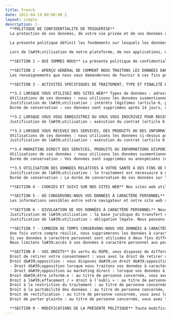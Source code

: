 ```yaml
---
title: French
date: 2021-04-19 00:00:00 Z
layout: simple
description: |-
  **POLITIQUE DE CONFIDENTIALITE DE TRIGGERISE**
  La protection de vos données, de votre vie privée et de vos données à caractère personnel (telles que définies au paragraphe 1 de l&#39;article 4 du Règlement Général sur la Protection des Données (UE) 2016/679 (« RGPD »)) est très importante pour Triggerise Stitching et ses filiales : Triggerise Kenya Private Limited, l’antenne STriggerise Stichting Ethiopia, Triggerise India, Triggerise BV, Triggerise South Africa Pty Limited et Triggerise LABS Unipessoal Lda (ci-après « nous », « notre » ou « nos »). Il nous est primordial que nos clients (les « utilisateurs ») se sentent en sécurité lorsqu&#39;ils utilisent les services, produits et informations que nous fournissons par le biais de nos diverses plateformes.

  La présente politique définit les fondements sur lesquels les données à caractère personnel que nous collectons auprès de vous, ou que vous nous fournissez, seront traitées. Veuillez lire cette politique de confidentialité attentivement afin de comprendre les types de données que nous collectons auprès de vous, la manière dont nous les utilisons, les circonstances dans lesquelles nous les partagerons avec des tiers, ainsi que vos droits par rapport aux données à caractère personnel que vous nous fournissez.

  Lors de l&#39;utilisation de notre plateforme, de nos applications, de nos sites (les « Services »), il vous sera demandé d’accepter les pratiques décrites dans la présente politique et, le cas échéant, d’y donner votre consentement.

  **SECTION 1 – QUI SOMMES NOUS** La présente politique de confidentialité s&#39;applique au traitement des données par : Triggerise Stichting et ses filiales au Kenya, en Éthiopie, au Portugal, en Afrique du Sud et aux Pays-Bas. Les questions, commentaires et demandes concernant cette politique de confidentialité sont les bienvenus et doivent être adressés à :privacy@triggerise.org. Notre délégué à la protection des données est Admillo Ribeiro.

  **SECTION 2 - APERÇU GÉNÉRAL DE COMMENT NOUS TRAITONS LES DONNÉES DANS LE CADRE DES SERVICES, PRODUITS ET INFORMATIONS FOURNIS** Les renseignements que vous nous fournissez. Il vous sera demandé de nous fournir des renseignements lorsque : - Vous remplirez des formulaires sur nos sites web, nos applications, nos actifs numériques (tels que Facebook Messenger, Twitter, Whatsapp, Instagram ou correspondrez avec nous par SMS, téléphone, e-mail ou autre ; - Vous vous inscrirez ou vous vous ferez inscrire pour utiliser nos services, produits ou offres, vous vous abonnerez à notre bulletin d&#39;information, à nos courriers électroniques promotionnels ou à d&#39;autres supports marketing ; - Vous utiliserez les services ou produits que vous recevrez par l&#39;intermédiaire de nos plateformes ; - Vous évaluerez les services ou produits que vous recevrez sur nos plateformes - Vous signalerez un problème concernant les services ou les produits que vous aurez reçus ; ou - Vous répondrez à toute enquête ou étude que nous utiliserons à des fins de recherche pour évaluer nos services ou améliorer la qualité des services que nous vous fournissons.
  Les renseignements que nous vous demanderons de fournir à ces fins peuvent inclure votre sexe, votre date de naissance, votre numéro de téléphone, les produits ou services que vous aurez reçus, les adresses d’envoi d’un produit, d’un service ou d’informations, les récompenses échangées ou d&#39;autres informations nécessaires pour vérifier votre identité, par exemple une image de votre visage.

  **SECTION 3 - ACTIVITÉS SPÉCIFIQUES DE TRAITEMENT, TYPE ET FINALITÉ DE LEUR UTILISATION**

  **3.1 LORSQUE VOUS UTILISEZ NOS SITES WEB** Types de données : adresse IP de l&#39;appareil demandeur, date et heure de l&#39;accès, nom et URL du fichier demandé, site web à partir duquel l&#39;accès est obtenu (« URL de référence »), navigateur utilisé et, le cas échéant, système d&#39;exploitation de votre appareil et identité de votre fournisseur d&#39;accès.
  Utilisations de ces données : nous utilisons les données susmentionnées pour vous permettre d&#39;accéder à notre site web, pour nous assurer que le site web peut établir une connexion Internet sans problème et qu&#39;il est facile à utiliser et pour analyser la sécurité et la stabilité du système, ainsi qu&#39;à des fins administratives supplémentaires.
  Justification de l&#39;utilisation : intérêts légitimes (article 6, paragraphe 1, point (f) du RGPD). Notre intérêt légitime se fonde sur les objectifs de collecte de données énumérés ci-dessus. Nous n&#39;utilisons pas les données collectées dans le but de vous identifier. Vous n&#39;êtes pas obligée de fournir les données à caractère personnel susmentionnées. Toutefois, vous ne serez pas en mesure d&#39;accéder aux sites web si ces données à caractère personnel ne sont pas fournies.
  Durée de conservation : vos données sont supprimées après 14 jours, à moins qu&#39;un événement relatif à la sécurité ne se produise (par exemple, une attaque DDoS, ou attaque par déni de service). En cas d&#39;événement compromettant la sécurité, les fichiers journaux du serveur sont conservés jusqu&#39;à ce que l&#39;événement en question ait été éliminé et entièrement clarifié.

  **3.2 LORSQUE VOUS VOUS ENREGISTREZ OU VOUS VOUS INSCRIVEZ POUR RECEVOIR DES SERVICES OU DES PRODUITS SUR LES PLATEFORMESQUE NOUS GÉRONS** Types de données : le sexe, la date de naissance, l&#39;image de votre visage. Utilisations de ces données : nous utilisons les données susmentionnées pour vous fournir un compte utilisateur et l’accès aux services, produits et informations que nous fournissons par le biais de nos plateformes. Il n&#39;est pas possible d&#39;accéder à nos services si les données (non facultatives) ne sont pas fournies.
  Justification de l&#39;utilisation : exécution du contrat (article 6 (1) (b) du RPDG / consentement (article 9 (2) (a) du RPDG). Durée de conservation : vos données sont supprimées ou anonymisées (et ne peuvent être associées à une personne physique particulière) lorsque vous demandez la suppression de votre compte. Si votre compte est inactif pendant plus de 12 mois, nous vous contacterons pour vérifier si vous souhaitez continuer à utiliser nos services. Si vous continuez à ne pas utiliser votre compte utilisateur pendant les 12 mois suivants, nous supprimerons votre compte et nous anonymiserons vos données (de sorte qu&#39;elles ne pourront pas être associées à une personne physique spécifique).

  **3.3 LORSQUE VOUS RECEVEZ DES SERVICES, DES PRODUITS OU DES INFORMATIONS SUR LES PLATEFORMES QUE NOUS GÉRONS** Types de données : le sexe, la date de naissance, l&#39;image de votre visage, le type de service, de produit ou d&#39;information que vous aurez reçu, l&#39;agent qui vous aura fourni le service ou le produit, la date à laquelle vous aurez reçu le service, le produit ou l&#39;information, votre évaluation de la qualité des services, produits et informations que vous aurez reçus en échange de primes telles que des points de fidélité (« Tiko Miles ») et si oui, où vous avez échangé les primes/points de fidélité et combien de primes/points de fidélité vous avez dépensé.
  Utilisations de ces données : nous utilisons les données ci-dessus pour vous permettre d&#39;accéder aux services, produits et informations que nous fournissons par le biais de nos plateformes. Nous utilisons également ces données pour améliorer la quantité et la qualité des services, produits et informations que vous recevez, pour vérifier et valider les services, produits et informations que vous avez reçus, pour rembourser les vendeurs et prestataires de services en contrepartie des services,produits et informations que vous avez reçus, pour vérifier votre éligibilité à accéder et à utiliser les services, produits et informations de nos plateformes, pour mettre en œuvre des interventions de recherche telles que des essais contrôlés randomisés, pour évaluer l&#39;efficacité des interventions de recherche, pour rendre compte aux bailleurs de fonds des services, produits ou informations fournis sur nos plateformes ; pour mener des recherches sur les utilisateurs et assurer un suivi avec vous sur la manière dont nous pouvons améliorer la qualité des services, produits et informations que vous avez reçus sur nos plateformes. Il est impossible d&#39;accéderà nos services, produits ou informations (non facultatifs) si ces renseignements ne sont pas fournis.
  Justification de l&#39;utilisation : exécution du contrat (article 6 (1) (b) du RPDG / consentement (article 9 (2) (a) RPDG). Durée de conservation : vos données sont supprimées ou anonymisées (et ne peuvent être associées à une personne physique spécifique) lorsque vous demandez la suppression de votre compte.

  **3.4 MARKETING DIRECT DES SERVICES, PRODUITS OU INFORMATIONS DISPONIBLES SUR LES PLATEFORMES QUE NOUS GÉRONS.** Types de données : le sexe, la date de naissance, l&#39;image de votre visage, le type de service, de produit ou d&#39;information que vous avez reçu, la date à laquelle vous avez reçu le service, le produit ou l&#39;information, votre évaluation de la qualité des services, produits et informations que vous avez reçus, en échange de points de fidélité (« Tiko Miles ») auquel cas, où vous avez échangé les points de fidélité et combien de points de fidélité vous avez dépensé.
  Utilisations de ces données : nous utilisons les données susmentionnées pour promouvoir des services, des produits ou vous fournir des informations qui, selon nous, sont susceptibles de vous intéresser. Vous pouvez modifier vos paramètres-marketing  à tout moment (1) en envoyant le mot « STOP » à l&#39;un des numéros courts que vous avez utilisés pour vous inscrire à nos services, (2) en contactant et informant une mobilisatrice qui vous a aidée à vous inscrire sur notre plateforme, (3) en  nous appelant directement aux numéros partagés avec vous, (4) en tapant « Stop par message Whatsapp ou Facebook ou (5) en nous envoyant un e-mail. Justification de l&#39;utilisation : consentement (article 6, paragraphe 1, point (a) du RPDG).
  Durée de conservation : Vos données sont supprimées ou anonymisées (et ne peuvent être associées à une personne physique spécifique) lorsque vous demandez la suppression de votre compte.

  **3.5 UTILISATION DES DONNÉES RELATIVES À VOTRE SANTÉ À DES FINS DE RECHERCHE ET DE STATISTIQUES** Types de données : les enregistrements des produits ou services de santé que vous avez reçus de notre part, d&#39;autres données sanitaires que vous nous avez fournies directement ou indirectement pendant votre utilisation de nos produits ou services. Utilisations de ces données : nous traitons ces données pour mener des recherches sur l&#39;utilisation et la mise en œuvre des services et produits de santé sexuelle et reproductive et pour préparer des statistiques globales sur l&#39;utilisation géographique des produits, services ou informations de santé qui peuvent être mises en correspondance avec les informations démographiques que nous détenons sur vous. Lorsque ces données sont mises à la disposition du public, elles sont présentées sous forme de statistiques résumées et anonymes.
  Justification de l&#39;utilisation : le traitement est nécessaire à des fins de recherche scientifique ou de statistiques et nous publions des statistiques anonymes et résumées à partir desquelles l&#39;identification d&#39;une personne physique spécifique est impossible (art. 9 (2) (j) DSGVO ; art. 27 (1) BDSG). Notre intérêt légitime par rapport au traitement des données à ces fins est de rendre compte à nos bailleurs de fonds et donateurs et aux rapports statutaires aux ministères de la santé et de soutenir les progrès effectués sur le plan de l&#39;accès universel aux soins de santé, ce qui est également dans l&#39;intérêt public. Vous pouvez, pour des raisons découlant de votre situation particulière, vous opposer à tout moment à un tel traitement en envoyant un courrier électronique à privacy@triggerise.org.
  Durée de conservation : La durée de conservation de vos données sur la base desquelles nous créons les statistiques correspond à la période de traitement selon le point 3.2. Lorsque vous demandez la suppression d&#39;un cas spécifique ou si vous supprimez un cas dans l&#39;appli, les données de votre cas ne seront plus utilisées à cette fin. Les statistiques sont anonymes.

  **SECTION 4 - COOKIES ET SUIVI SUR NOS SITES WEB** Nos sites web utilisent ce que l&#39;on appelle des « cookies ». Les cookies sont des fichiers texte qui sont conservés dans le navigateur Internet ou par le navigateur Internet sur l&#39;appareil de l&#39;utilisateur (ordinateur, tablette ou téléphone). Nous utilisons le mot « cookies » pour désigner tous les outils qui collectent des données sur notre site Internet (par exemple, les adresses IP, le lieu et l&#39;heure de la visite des utilisateurs). Les données de l&#39;utilisateur collectées de cette manière sont pseudonymisées. Les données sont conservées séparément des autres données à caractère personnel de l&#39;utilisateur. Ce traitement s’effectue sur une base légale ou, si la loi l&#39;exige, si vous y consentez.

  **SECTION 5 - OÙ CONSERVONS-NOUS VOS DONNÉES À CARACTÈRE PERSONNEL** Les données à caractère personnel que nous collectons auprès de vous sont conservées dans l&#39;Union européenne sur les serveurs Cloud (Europe) d&#39;Amazon Web Services EMEA S.A.R.L. dont le siège social est au Luxembourg. Ces données peuvent toutefois être traitées par des sous-traitants secondaires opérant en dehors de l&#39;Espace économique européen (« EEE ») conformément à un accord de traitement des données si les exigences supplémentaires des art. 44 et suivants du RGPD pour le traitement dans les pays tiers sont conformes à un niveau de protection approprié dans le pays tiers et à des garanties appropriées en vertu de l&#39;art. 46 du RGPD (telles que certaines clauses standard de protection des données, ou des circonstances exceptionnelles en vertu de l&#39;art. 49 du RGPD).
  Les informations sensibles entre votre navigateur et notre site web sont transférées sous forme cryptée à l&#39;aide du protocole de Sécurité de la couche de transport (Transport Layer Security, « TLS »). Lorsque vous transmettez des informations sensibles, vous devez toujours vous assurer que votre navigateur peut valider notre certificat.

  **SECTION 6 - DIVULGATION DE VOS DONNÉES À CARACTÈRE PERSONNEL** Nous utilisons des prestataires de services techniques pour exploiter et maintenir nos services, qui agissent au titre de nos sous-traitants en vertu d’un accord de traitement des données. Les prestataires de services qui traitent des données à caractère personnel en notre nom en dehors de l&#39;EEE (soit dans les « pays tiers ») ne seront utilisés que si le destinataire a reçu une décision de la Commission européenne sur l&#39;adéquation ou des garanties appropriées ou adéquates pour ce pays tiers ou si une autre garantie appropriée permettant le transfert est disponible en vertu de la législation applicable. En outre, nous ne transférons pas vos données à caractère personnel à des tiers, sauf aux fins énumérées à la section 3 ci-dessus.
  Justification de l&#39;utilisation : la base juridique du transfert des données à caractère personnel au sous-traitant et du traitement par le sous-traitant est tributaire de la base juridique sur laquelle nous nous appuyons, en tant que responsables du traitement des données (voir la section 3 ci-dessus), si nous sommes tenus, en vertu des lois locales de la juridiction dans laquelle nous opérons ou nos affiliés opèrent, de divulguer ou de partager vos données à caractère personnel.
  Justification de l&#39;utilisation : obligation légale. Nous pouvons également partager vos données à caractère personnel avec des partenaires de recherche de confiance qui peuvent traiter les informations au nom de Triggerise aux fins énoncées dans le présente politique de confidentialité conformément aux accords de traitement des données appropriés qui assurent une protection complète de vos données à caractère personnel.

  **SECTION 7 - COMBIEN DE TEMPS CONSERVONS-NOUS VOS DONNÉES À CARACTÈRE PERSONNEL** Nous conserverons les données susmentionnées aussi longtemps que cela sera nécessaire pour vous fournir les services, traiter les problèmes particuliers qui pourraient survenir ou, sinon, dans la mesure où cela est requis par la loi ou par tout organisme de réglementation compétent. Les périodes de conservation particulières pour les activités de traitement respectives sont détaillées dans la section 3 ci-dessus.
  Une fois votre compte résilié, nous supprimerons les données à caractère personnel relatives à votre compte dans un délai de 1 mois.
  Si vos données à caractère personnel sont utilisées à deux fins différentes, nous les conserverons jusqu&#39;à l&#39;expiration de la finalité dont la durée est la plus longue, mais nous cesserons de les utiliser pour la finalité dont la durée est la plus courte dès l&#39;expiration de cette dernière.
  Nous limitons l&#39;accès à vos données à caractère personnel aux personnes qui ont besoin de les utiliser pour une ou les fins pertinentes. Nos périodes de conservation se fondent sur des besoins commerciaux raisonnables, et vos données à caractère personnel qui ne sont plus nécessaires sont soit anonymisées (et les données anonymisées peuvent être conservées), soit détruites de manière sécurisée.

  **SECTION 8 - VOS DROITS** En vertu du RGPD, vous disposez de différents droits en ce qui concerne vos données à caractère personnel (comme indiqué ci-dessous). Tous ces droits peuvent être exercés en nous contactant à l&#39;adresse privacy@triggerise.org.
  Droit de retirer votre consentement : vous avez le droit de retirer votre consentement à tout moment en nous en avisant par e-mail à l&#39;adresse suivante : privacy@triggerise.org ou en envoyant un SMS à l&#39;un des codes courts que nous utilisons dans les pays où nous opérons. En retirant votre consentement, la légalité du traitement fondé sur le consentement jusqu&#39;au moment du retrait ne sera pas affectée.
  Droit d&#39;opposition : vous disposez d&#39;un droit d&#39;opposition dans les conditions de l&#39;article 21 DSGVO. Vous trouverez ci-dessous des informations plus détaillées : - Droit d&#39;opposition lorsque le traitement est fondé sur des intérêts légitimes : au titre de personne concernée, vous avez le droit de vous opposer, pour des motifs liés à votre situation particulière, à tout moment au traitement de vos données à caractère personnel, qui est fondé sur l&#39;article 6 (1) (e) ou (f) du RGPD, y compris le profilage fondé sur ces dispositions. En cas d&#39;opposition liée à votre situation particulière, nous ne traiterons plus vos données à caractère personnel, à moins que nous puissions démontrer des motifs légitimes impérieux pour le traitement qui prévalent sur vos intérêts, droits et libertés ou pour la constatation, l&#39;exercice ou la défense de droits en justice.
  - Droit d&#39;opposition lorsque nous traitons vos données à caractère personnel à des fins statistiques : si nous traitons vos données à caractère personnel à des fins statistiques conformément à l&#39;art. 9 (2) (j) DSGVO, art. 27 (1) BDSG, vous avez le droit de vous opposer à ce traitement pour des raisons découlant de votre situation particulière. En cas d&#39;opposition, nous ne traiterons plus les données à caractère personnel concernées à cette fin, à moins que le traitement ne soit nécessaire à l&#39;exécution d&#39;une tâche d&#39;intérêt public, ou que l&#39;arrêt du traitement soit susceptible de rendre impossible ou de compromettre gravement la réalisation des objectifs statistiques et que la poursuite du traitement soit nécessaire à la réalisation des objectifs statistiques.
  - Droit d&#39;opposition au marketing direct : lorsque vos données à caractère personnel sont traitées à des fins de marketing direct, vous avez le droit de vous opposer à tout moment au traitement de vos données à caractère personnel à des fins de marketing direct, ce qui inclut le profilage dans la mesure où il est lié à ce marketing direct. Si vous vous opposez au traitement à des fins de marketing direct, nous ne traitons plus vos données à caractère personnel à ces fins. Pour exercer vos droits d&#39;opposition, vous pouvez nous contacter à tout moment en envoyant un courrier électronique à privacy@triggerise.org.
  Droit d&#39;être informé.e : au titre de personne concernée, vous avez le droit d&#39;obtenir l’accès et des informations conformément aux conditions prévues à l&#39;article 15 du RGPD. Cela signifie que vous avez le droit d&#39;obtenir une confirmation de notre part quant à savoir si nous traitons vos données à caractère personnel. Si tel est le cas, vous avez également le droit d&#39;obtenir l&#39;accès aux données à caractère personnel et aux informations énumérées à l&#39;article 15 (1) du RGPD. Cela inclut les informations concernant les finalités du traitement, les catégories de données à caractère personnel qui sont traitées et les destinataires ou catégories de destinataires auxquels les données à caractère personnel ont été ou seront divulguées.
  Droit à l&#39;effacement / « droit à l’oubli » : au titre de personne concernée, vous disposez d&#39;un droit à l&#39;effacement (« droit à l&#39;oubli ») conformément aux conditions prévues à l&#39;article 17 du RGPD. Cela signifie que vous avez généralement le droit d&#39;obtenir de nous l&#39;effacement de vos données à caractère personnel et que nous sommes tenus d&#39;effacer vos données à caractère personnel sans retard excessif lorsqu&#39;une des raisons énumérées à l&#39;article 17 (1) du RGPD s&#39;applique. Vous pouvez le faire en supprimant votre compte à tout moment. Si nous avons rendu les données à caractère personnel publiques et que nous sommes obligés de les effacer, nous sommes également contraints, compte tenu des technologies disponibles et du coût de mise en œuvre, de prendre des mesures raisonnables, y compris des mesures techniques, pour informer les responsables du traitement qui traitent les données à caractère personnel que vous avez demandé l&#39;effacement par ces responsables du traitement de tout lien vers ces données à caractère personnel ou de toute copie ou réplication de celles-ci (article 17 (2) du RGPD. Le droit à l&#39;effacement (« droit à l&#39;oubli ») ne s&#39;applique pas par exception si le traitement est nécessaire pour l&#39;une des raisons énumérées à l&#39;article 17 (3) du RGPD. Cela peut être le cas, par exemple, si le traitement est nécessaire au respect d&#39;une obligation légale ou à la constatation, l&#39;exercice ou la défense de droits en justice (article 17 (3) (b) et (e) du RGPD).
  Droit à la restriction du traitement : au titre de personne concernée, vous avez un droit à la restriction du traitement dans les conditions prévues à l&#39;article 18 du RGPD. Cela signifie que vous avez le droit d&#39;obtenir de notre part la restriction du traitement si l&#39;une des conditions prévues à l&#39;article 18 (1) du RGPD s&#39;applique. Cela peut être le cas, par exemple, si vous contestez l&#39;exactitude des données à caractère personnel. Dans ce cas, la restriction du traitement dure pendant une période qui nous permet de vérifier l&#39;exactitude des données à caractère personnel (article 18 (1) (a) du RGPD). La restriction signifie que les données à caractère personnel conservées sont marquées dans le but de limiter leur traitement futur (article 4 n° 3 du RGPD).
  Droit à la portabilité des données : au titre de personne concernée, vous avez un droit à la portabilité des données dans les conditions prévues à l&#39;article 20 du RGPD. Cela signifie que vous avez généralement le droit de recevoir les données à caractère personnel vous concernant que vous nous avez fournies dans un format structuré, couramment utilisé et lisible par machine et de transmettre ces données à un autre responsable du traitement sans entrave de notre part si le traitement est fondé sur le consentement conformément à l&#39;article 6 (1) (a) ou à l&#39;article 9 (2) du RGPD ou en vertu d’un contrat conformément à l&#39;article 6 (1) (a) du RGPD et que le traitement s’effectue par moyens automatisés (article 20 (1) du RGPD). Dans le cadre de l&#39;exercice de votre droit à la portabilité des données, vous avez également généralement le droit de faire transmettre vos données à caractère personnel directement de notre part à un autre responsable du traitement si cela est techniquement possible (article 20 (2) du RGPD).
  Droit de rectification : au titre de personne concernée, vous avez le droit de rectification dans les conditions prévues à l&#39;article 16 du RGPD. Cela signifie notamment que vous avez le droit de recevoir de notre part, sans retard excessif, la rectification des inexactitudes dans vos données à caractère personnel et le complément des données à caractère personnel incomplètes.
  Droit de porter plainte : au titre de personne concernée, vous avez le droit de déposer une plainte auprès d&#39;une autorité de contrôle dans les conditions prévues à l&#39;article 77 du RGPD. Pour nous, l’autorité de contrôle responsable est xxxx). Le fait de nous demander de cesser de traiter vos données à caractère personnel ou de les supprimer signifiera probablement que vous ne pourrez plus utiliser les services, produits ou informations fournis sur nos plateformes ou au moins les aspects des services, produits ou informations qui nécessitent le traitement des types de données à caractère personnel que vous nous avez demandé de supprimer, ce qui peut avoir pour conséquence que vous ne pourrez plus utiliser lesdits services, produits ou informations.

  **SECTION 9 - MODIFICATIONS DE LA PRÉSENTE POLITIQUE** Toute modification que nous apporterons à l&#39;avenir à notre politique de confidentialité sera publiée sur cette page et, le cas échéant, vous sera notifiée par SMS, e-mail ou autres supports. Nous vous encourageons donc à la consulter de temps en temps pour rester informé.e de la manière dont nous traitons vos données.
---
```


